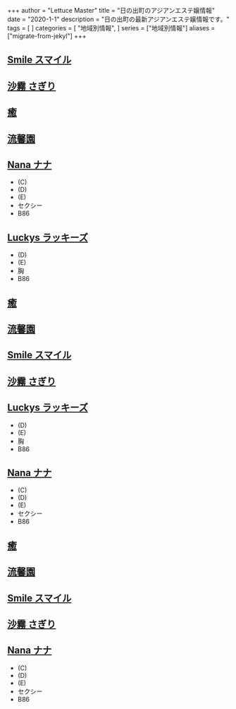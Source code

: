+++
author = "Lettuce Master"
title = "日の出町のアジアンエステ嬢情報"
date = "2020-1-1"
description = "日の出町の最新アジアンエステ嬢情報です。"
tags = [
]
categories = [
    "地域別情報",
]
series = ["地域別情報"]
aliases = ["migrate-from-jekyl"]
+++

## [Smile スマイル](http://landh.info/)
## [沙霧 さぎり](http://sg.msji.work/)
## [癒](http://www.est-baby.work/)
## [流馨園](http://ee-relax.com/ryuukeien/)
## [Nana ナナ](http://relax-massage.blue/)
- (C)
- (D)
- (E)
- セクシー
- B86
## [Luckys ラッキーズ](http://esthe-aroma.info/)
- (D)
- (E)
- 胸
- B86
## [癒](http://www.est-baby.work/)
## [流馨園](http://ee-relax.com/ryuukeien/)
## [Smile スマイル](http://landh.info/)
## [沙霧 さぎり](http://sg.msji.work/)
## [Luckys ラッキーズ](http://esthe-aroma.info/)
- (D)
- (E)
- 胸
- B86
## [Nana ナナ](http://relax-massage.blue/)
- (C)
- (D)
- (E)
- セクシー
- B86
## [癒](http://www.est-baby.work/)
## [流馨園](http://ee-relax.com/ryuukeien/)
## [Smile スマイル](http://landh.info/)
## [沙霧 さぎり](http://sg.msji.work/)
## [Nana ナナ](http://relax-massage.blue/)
- (C)
- (D)
- (E)
- セクシー
- B86
